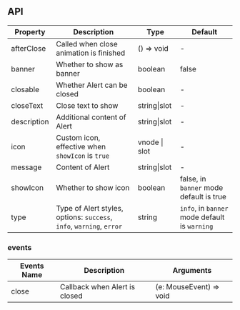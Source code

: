 ## API

| Property | Description | Type | Default |
| --- | --- | --- | --- |
| afterClose | Called when close animation is finished | () => void | - |
| banner | Whether to show as banner | boolean | false |
| closable | Whether Alert can be closed | boolean | - |
| closeText | Close text to show | string\|slot | - |
| description | Additional content of Alert | string\|slot | - |
| icon | Custom icon, effective when `showIcon` is `true` | vnode \| slot | - |
| message | Content of Alert | string\|slot | - |
| showIcon | Whether to show icon | boolean | false, in `banner` mode default is true |
| type | Type of Alert styles, options: `success`, `info`, `warning`, `error` | string | `info`, in `banner` mode default is `warning` |

### events

| Events Name | Description                   | Arguments               |
| ----------- | ----------------------------- | ----------------------- |
| close       | Callback when Alert is closed | (e: MouseEvent) => void |
